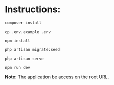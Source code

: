 # Instructions:

    composer install

    cp .env.example .env

    npm install

    php artisan migrate:seed

    php artisan serve

    npm run dev

**Note:**
    The application be access on the root URL.
